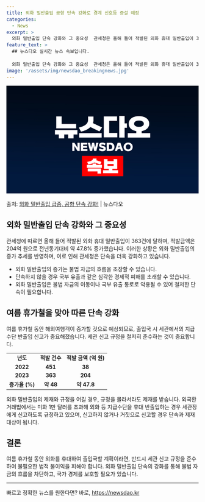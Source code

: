 ```yaml
---
title: 외화 밀반출입 공항 단속 강화로 경계 신호등 증설 예정
categories:
  - News
excerpt: >
  외화 밀반출입 단속 강화와 그 중요성  관세청은 올해 들어 적발된 외화 휴대 밀반출입이 363건에 달하며, …
feature_text: >
  ## 뉴스다오 실시간 뉴스 속보입니다.

  외화 밀반출입 단속 강화와 그 중요성  관세청은 올해 들어 적발된 외화 휴대 밀반출입이 363건에 달하며, …
image: '/assets/img/newsdao_breakingnews.jpg'
---
```


![뉴스다오 속보](/assets/img/newsdao_breakingnews.jpg)

<p>출처: <a href="https://newsdao.kr/4320" rel="dofollow">외화 밀반출입 급증, 공항 단속 강화!</a> | 뉴스다오</p>

<h2 data-ke-size="size26">외화 밀반출입 단속 강화와 그 중요성</h2>
<p data-ke-size="size16">관세청에 따르면 올해 들어 적발된 외화 휴대 밀반출입이 363건에 달하며, 적발금액은 204억 원으로 전년동기대비 약 47.8% 증가했습니다. 이러한 상황은 외화 밀반출입의 증가 추세를 반영하며, 이로 인해 관세청은 단속을 더욱 강화하고 있습니다.</p>
<ul>
<li>외화 밀반출입의 증가는 불법 자금의 흐름을 조장할 수 있습니다.</li>
<li>단속하지 않을 경우 국부 유출과 같은 심각한 경제적 피해를 초래할 수 있습니다.</li>
<li>외화 밀반출입은 불법 자금의 이동이나 국부 유출 통로로 악용될 수 있어 철저한 단속이 필요합니다.</li>
</ul>
<h2 data-ke-size="size26">여름 휴가철을 맞아 따른 단속 강화</h2>
<p data-ke-size="size16">여름 휴가철 동안 해외여행객이 증가할 것으로 예상되므로, 출입국 시 세관에서의 지급수단 반출입 신고가 중요해졌습니다. 세관 신고 규정을 철저히 준수하는 것이 중요합니다.</p>
<table>
  <tr>
    <td style="text-align: center; height: 17px;"><b>년도</b></td>
    <td style="text-align: center; height: 17px;"><b>적발 건수</b></td>
    <td style="text-align: center; height: 17px;"><b>적발 금액 (억 원)</b></td>
  </tr>
  <tr>
    <td style="text-align: center; height: 17px;"><b>2022</b></td>
    <td style="text-align: center; height: 17px;"><b>451</b></td>
    <td style="text-align: center; height: 17px;"><b>38</b></td>
  </tr>
  <tr>
    <td style="text-align: center; height: 17px;"><b>2023</b></td>
    <td style="text-align: center; height: 17px;"><b>363</b></td>
    <td style="text-align: center; height: 17px;"><b>204</b></td>
  </tr>
  <tr>
    <td style="text-align: center; height: 17px;"><b>증가율 (%)</b></td>
    <td style="text-align: center; height: 17px;"><b>약 48</b></td>
    <td style="text-align: center; height: 17px;"><b>약 47.8</b></td>
  </tr>
</table>
<p data-ke-size="size16">외화 밀반출입의 제재와 규정을 어길 경우, 규정을 몰라서라도 제재를 받습니다. 외국환거래법에서는 미화 1만 달러를 초과해 외화 등 지급수단을 휴대 반출입하는 경우 세관장에게 신고하도록 규정하고 있으며, 신고하지 않거나 거짓으로 신고할 경우 단속과 제재 대상이 됩니다.</p>
<h2 data-ke-size="size26">결론</h2>
<p data-ke-size="size16">여름 휴가철 동안 외화를 휴대하여 출입국할 계획이라면, 반드시 세관 신고 규정을 준수하여 불필요한 법적 불이익을 피해야 합니다. 외화 밀반출입 단속의 강화를 통해 불법 자금의 흐름을 차단하고, 국가 경제를 보호할 필요가 있습니다.</p>
<hr> 

빠르고 정확한 뉴스를 원한다면? 바로, <a href="https://newsdao.kr" rel="dofollow">https://newsdao.kr</a>


